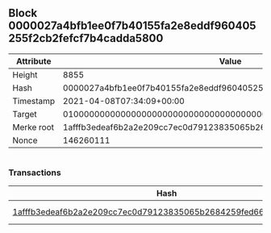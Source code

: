 ## Block 0000027a4bfb1ee0f7b40155fa2e8eddf960405255f2cb2fefcf7b4cadda5800

Attribute | Value
--- | ---
Height | 8855
Hash | 0000027a4bfb1ee0f7b40155fa2e8eddf960405255f2cb2fefcf7b4cadda5800
Timestamp | 2021-04-08T07:34:09+00:00
Target | 0100000000000000000000000000000000000000000000000000000000000000
Merke root | 1afffb3edeaf6b2a2e209cc7ec0d79123835065b2684259fed660f5302a5fa16
Nonce | 146260111

```

```

### Transactions

Hash | Amount
--- | ---
[1afffb3edeaf6b2a2e209cc7ec0d79123835065b2684259fed660f5302a5fa16](1afffb3edeaf6b2a2e209cc7ec0d79123835065b2684259fed660f5302a5fa16.md) | 10.00000000 SKEPTI 
